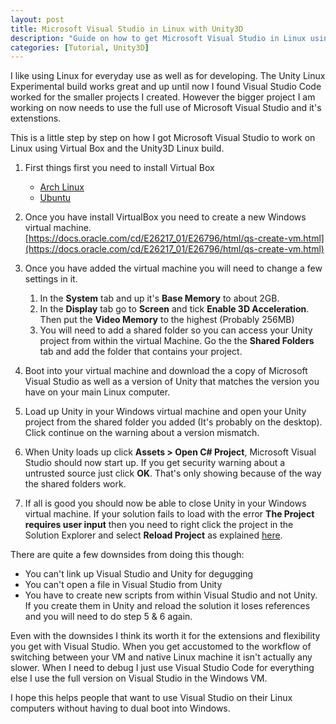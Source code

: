 ```yaml
---
layout: post
title: Microsoft Visual Studio in Linux with Unity3D
description: "Guide on how to get Microsoft Visual Studio in Linux using Virtual Box"
categories: [Tutorial, Unity3D]
---
```


I like using Linux for everyday use as well as for developing. The Unity Linux Experimental build works great and up until now I found Visual Studio Code worked for the smaller projects I created. However the bigger project I am working on now needs to use the full use of Microsoft Visual Studio and it's extenstions.

This is a little step by step on how I got Microsoft Visual Studio to work on Linux using Virtual Box and the Unity3D Linux build. 

1. First things first you need to install Virtual Box
   * [Arch Linux](https://wiki.archlinux.org/index.php/VirtualBox)
   * [Ubuntu](https://help.ubuntu.com/community/VirtualBox)

2. Once you have install VirtualBox you need to create a new Windows virtual machine.
[https://docs.oracle.com/cd/E26217_01/E26796/html/qs-create-vm.html](https://docs.oracle.com/cd/E26217_01/E26796/html/qs-create-vm.html)

3. Once you have added the virtual machine you will need to change a few settings in it.
   1. In the **System** tab and up it's **Base Memory** to about 2GB. 
   2. In the **Display** tab go to **Screen** and tick **Enable 3D Acceleration**. Then put the **Video Memory** to the highest (Probably 256MB)
   3. You will need to add a shared folder so you can access your Unity project from within the virtual Machine. Go the the **Shared Folders** tab and add the folder that contains your project.
    
4. Boot into your virtual machine and download the a copy of Microsoft Visual Studio as well as a version of Unity that matches the version you have on your main Linux computer.

5. Load up Unity in your Windows virtual machine and open your Unity project from the shared folder you added (It's probably on the desktop). Click continue on the warning about a version mismatch.

6. When Unity loads up click **Assets > Open C# Project**, Microsoft Visual Studio should now start up. If you get security warning about a untrusted source just click **OK**. That's only showing because of the way the shared folders work.

7. If all is good you should now be able to close Unity in your Windows virtual machine. If your solution fails to load with the error **The Project requires user input** then you need to right click the project in the Solution Explorer and select **Reload Project** as explained [here](https://community.microfocus.com/microfocus/cobol/visual_cobol/w/knowledge_base/27584/the-project-requires-user-input-reload-the-project-for-more-information).

There are quite a few downsides from doing this though:
* You can't link up Visual Studio and Unity for degugging
* You can't open a file in Visual Studio from Unity
* You have to create new scripts from within Visual Studio and not Unity. If you create them in Unity and reload the solution it loses references and you will need to do step 5 & 6 again.

Even with the downsides I think its worth it for the extensions and flexibility you get with Visual Studio. When you get accustomed to the workflow of switching between your VM and native Linux machine it isn't actually any slower. When I need to debug I just use Visual Studio Code for everything else I use the full version on Visual Studio in the Windows VM.

I hope this helps people that want to use Visual Studio on their Linux computers without having to dual boot into Windows.
